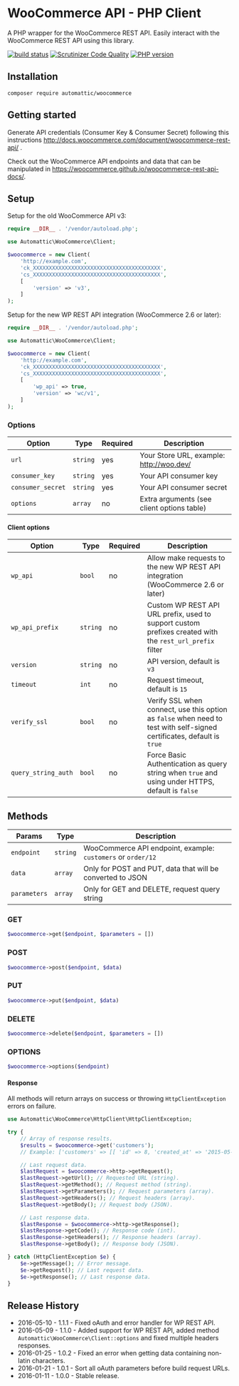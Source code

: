 # WooCommerce API - PHP Client

A PHP wrapper for the WooCommerce REST API. Easily interact with the WooCommerce REST API using this library.

[![build status](https://secure.travis-ci.org/woocommerce/wc-api-php.svg)](http://travis-ci.org/woocommerce/wc-api-php)
[![Scrutinizer Code Quality](https://scrutinizer-ci.com/g/woocommerce/wc-api-php/badges/quality-score.png?b=master)](https://scrutinizer-ci.com/g/woocommerce/wc-api-php/?branch=master)
[![PHP version](https://badge.fury.io/ph/automattic%2Fwoocommerce.svg)](https://packagist.org/packages/automattic/woocommerce)

## Installation

```
composer require automattic/woocommerce
```

## Getting started

Generate API credentials (Consumer Key & Consumer Secret) following this instructions <http://docs.woocommerce.com/document/woocommerce-rest-api/>
.

Check out the WooCommerce API endpoints and data that can be manipulated in <https://woocommerce.github.io/woocommerce-rest-api-docs/>.

## Setup

Setup for the old WooCommerce API v3:

```php
require __DIR__ . '/vendor/autoload.php';

use Automattic\WooCommerce\Client;

$woocommerce = new Client(
    'http://example.com', 
    'ck_XXXXXXXXXXXXXXXXXXXXXXXXXXXXXXXXXXXXXXXX', 
    'cs_XXXXXXXXXXXXXXXXXXXXXXXXXXXXXXXXXXXXXXXX',
    [
        'version' => 'v3',
    ]
);
```

Setup for the new WP REST API integration (WooCommerce 2.6 or later):

```php
require __DIR__ . '/vendor/autoload.php';

use Automattic\WooCommerce\Client;

$woocommerce = new Client(
    'http://example.com', 
    'ck_XXXXXXXXXXXXXXXXXXXXXXXXXXXXXXXXXXXXXXXX', 
    'cs_XXXXXXXXXXXXXXXXXXXXXXXXXXXXXXXXXXXXXXXX',
    [
        'wp_api' => true,
        'version' => 'wc/v1',
    ]
);
```

### Options

|       Option      |   Type   | Required |                Description                 |
| ----------------- | -------- | -------- | ------------------------------------------ |
| `url`             | `string` | yes      | Your Store URL, example: http://woo.dev/   |
| `consumer_key`    | `string` | yes      | Your API consumer key                      |
| `consumer_secret` | `string` | yes      | Your API consumer secret                   |
| `options`         | `array`  | no       | Extra arguments (see client options table) |

#### Client options

|        Option       |   Type   | Required |                                                      Description                                                       |
|---------------------|----------|----------|------------------------------------------------------------------------------------------------------------------------|
| `wp_api`            | `bool`   | no       | Allow make requests to the new WP REST API integration (WooCommerce 2.6 or later)                                      |
| `wp_api_prefix`     | `string` | no       | Custom WP REST API URL prefix, used to support custom prefixes created with the `rest_url_prefix` filter               |
| `version`           | `string` | no       | API version, default is `v3`                                                                                           |
| `timeout`           | `int`    | no       | Request timeout, default is `15`                                                                                       |
| `verify_ssl`        | `bool`   | no       | Verify SSL when connect, use this option as `false` when need to test with self-signed certificates, default is `true` |
| `query_string_auth` | `bool`   | no       | Force Basic Authentication as query string when `true` and using under HTTPS, default is `false`                       |

## Methods

|    Params    |   Type   |                         Description                          |
| ------------ | -------- | ------------------------------------------------------------ |
| `endpoint`   | `string` | WooCommerce API endpoint, example: `customers` or `order/12` |
| `data`       | `array`  | Only for POST and PUT, data that will be converted to JSON   |
| `parameters` | `array`  | Only for GET and DELETE, request query string                |

### GET

```php
$woocommerce->get($endpoint, $parameters = [])
```

### POST

```php
$woocommerce->post($endpoint, $data)
```

### PUT

```php
$woocommerce->put($endpoint, $data)
```

### DELETE

```php
$woocommerce->delete($endpoint, $parameters = [])
```

### OPTIONS

```php
$woocommerce->options($endpoint)
```

#### Response

All methods will return arrays on success or throwing `HttpClientException` errors on failure.


```php
use Automattic\WooCommerce\HttpClient\HttpClientException;

try {
    // Array of response results.
    $results = $woocommerce->get('customers');
    // Example: ['customers' => [[ 'id' => 8, 'created_at' => '2015-05-06T17:43:51Z', 'email' => ...

    // Last request data.
    $lastRequest = $woocommerce->http->getRequest();
    $lastRequest->getUrl(); // Requested URL (string).
    $lastRequest->getMethod(); // Request method (string).
    $lastRequest->getParameters(); // Request parameters (array).
    $lastRequest->getHeaders(); // Request headers (array).
    $lastRequest->getBody(); // Request body (JSON).

    // Last response data.
    $lastResponse = $woocommerce->http->getResponse();
    $lastResponse->getCode(); // Response code (int).
    $lastResponse->getHeaders(); // Response headers (array).
    $lastResponse->getBody(); // Response body (JSON).

} catch (HttpClientException $e) {
    $e->getMessage(); // Error message.
    $e->getRequest(); // Last request data.
    $e->getResponse(); // Last response data.
}
```

## Release History

- 2016-05-10 - 1.1.1 - Fixed oAuth and error handler for WP REST API.
- 2016-05-09 - 1.1.0 - Added support for WP REST API, added method `Automattic\WooCommerce\Client::options` and fixed multiple headers responses.
- 2016-01-25 - 1.0.2 - Fixed an error when getting data containing non-latin characters.
- 2016-01-21 - 1.0.1 - Sort all oAuth parameters before build request URLs.
- 2016-01-11 - 1.0.0 - Stable release.

